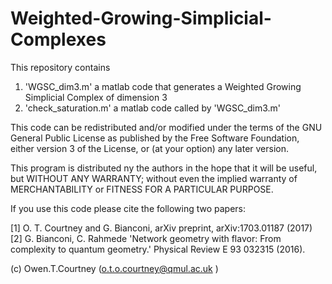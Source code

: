 # Weighted-Growing-Simplicial-Complexes

This repository contains
1. 'WGSC_dim3.m' a matlab code that generates a Weighted Growing Simplicial Complex of dimension 3
2. 'check_saturation.m' a matlab code called by 'WGSC_dim3.m'

This code can be redistributed and/or modified under the terms of the GNU General Public License as published by the Free Software Foundation, either version 3 of the License, or (at your option) any later version.

This program is distributed ny the authors in the hope that it will be useful, but WITHOUT ANY WARRANTY; without even the implied warranty of MERCHANTABILITY or FITNESS FOR A PARTICULAR PURPOSE.

If you use this code please cite the following two papers:

[1] O. T. Courtney and G. Bianconi, arXiv preprint, arXiv:1703.01187 (2017)
[2] G. Bianconi, C. Rahmede  'Network geometry with flavor: From complexity to quantum geometry.' Physical Review E 93 032315 (2016).

(c) Owen.T.Courtney (o.t.o.courtney@qmul.ac.uk )
